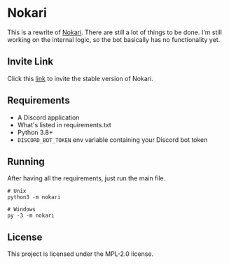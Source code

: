 # Nokari
This is a rewrite of [Nokari](https://top.gg/bot/725081925311529031). There are still a lot of things to be done. I'm still working on the internal logic, so the bot basically has no functionality yet.

## Invite Link
Click this [link](https://discord.com/oauth2/authorize?client_id=725081925311529031&permissions=1609953143&scope=bot) to invite the stable version of Nokari.

## Requirements
- A Discord application
- What's listed in requirements.txt
- Python 3.8+
- `DISCORD_BOT_TOKEN` env variable containing your Discord bot token

## Running
After having all the requirements, just run the main file.
```
# Unix
python3 -m nokari

# Windows
py -3 -m nokari
```

## License
This project is licensed under the MPL-2.0 license.